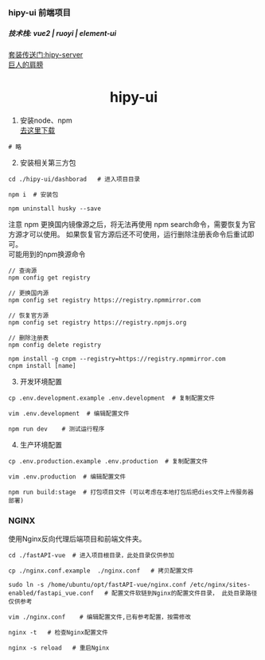 ### hipy-ui 前端项目

##### 技术栈:  vue2 | ruoyi | element-ui

[套装传送门:hipy-server](https://github.com/hjdhnx/hipy-server/)  
[巨人的肩膀](https://github.com/JohnDoe1996/fastAPI-vue)

# <center> hipy-ui </center>

1. 安装node、npm  
   [去这里下载](https://registry.npmmirror.com/binary.html?path=node/v16.19.1/)

```shell
# 略
```

2. 安装相关第三方包

```shell
cd ./hipy-ui/dashborad   # 进入项目目录

npm i  # 安装包

npm uninstall husky --save
```

注意 npm 更换国内镜像源之后，将无法再使用 npm search命令，需要恢复为官方源才可以使用。 如果恢复官方源后还不可使用，运行删除注册表命令后重试即可。  
可能用到的npm换源命令

```shell
// 查询源
npm config get registry

// 更换国内源
npm config set registry https://registry.npmmirror.com

// 恢复官方源
npm config set registry https://registry.npmjs.org

// 删除注册表
npm config delete registry

npm install -g cnpm --registry=https://registry.npmmirror.com
cnpm install [name]

```

3. 开发环境配置

```shell
cp .env.development.example .env.development  # 复制配置文件

vim .env.development  # 编辑配置文件

npm run dev    # 测试运行程序 
```

4. 生产环境配置

```shell
cp .env.production.example .env.production  # 复制配置文件

vim .env.production  # 编辑配置文件

npm run build:stage  # 打包项目文件 (可以考虑在本地打包后把dies文件上传服务器部署)
```

### NGINX

使用Nginx反向代理后端项目和前端文件夹。

```shell
cd ./fastAPI-vue  # 进入项目根目录，此处目录仅供参加

cp ./nginx.conf.example  ./nginx.conf   # 拷贝配置文件

sudo ln -s /home/ubuntu/opt/fastAPI-vue/nginx.conf /etc/nginx/sites-enabled/fastapi_vue.conf   # 配置文件软链到Nginx的配置文件目录， 此处目录路径仅供参考

vim ./nginx.conf    # 编辑配置文件,已有参考配置，按需修改

nginx -t   # 检查Nginx配置文件 

nginx -s reload   # 重启Nginx
```
